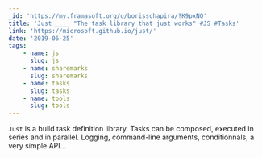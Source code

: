 ```yaml
---
_id: 'https://my.framasoft.org/u/borisschapira/?K9pxNQ'
title: 'Just ____ "The task library that just works" #JS #Tasks'
link: 'https://microsoft.github.io/just/'
date: '2019-06-25'
tags:
    - name: js
      slug: js
    - name: sharemarks
      slug: sharemarks
    - name: tasks
      slug: tasks
    - name: tools
      slug: tools
---
```


<div class="markdown"><p><code>Just</code> is a build task definition library. Tasks can be composed, executed in series and in parallel. Logging, command-line arguments, conditionnals, a very simple API…
</p></div>
